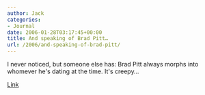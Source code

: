 ```yaml
---
author: Jack
categories:
- Journal
date: 2006-01-28T03:17:45+00:00
title: And speaking of Brad Pitt…
url: /2006/and-speaking-of-brad-pitt/
---
```


I never noticed, but someone else has: Brad Pitt always morphs into whomever he's dating at the time. It's creepy&#8230; 

[Link](http://www.thesuperficial.com/archives/2006/01/27/brad_pitt_is_a_chameleon.html)
